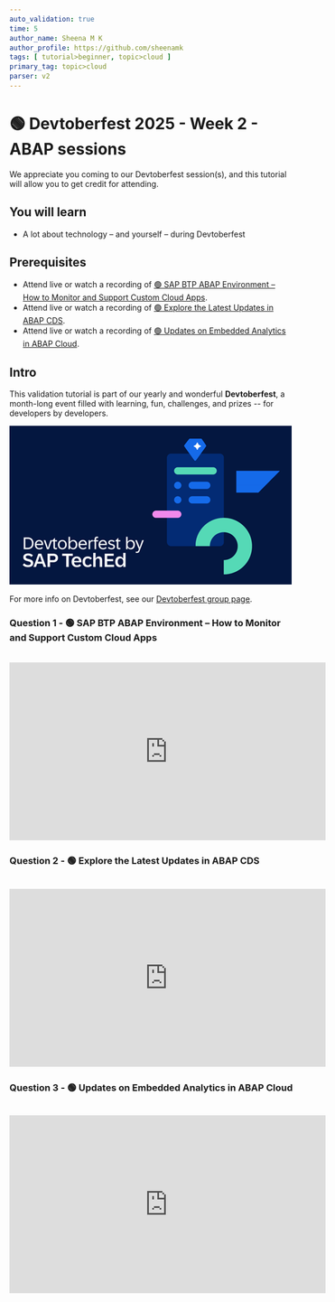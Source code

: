 ```yaml
---
auto_validation: true
time: 5
author_name: Sheena M K
author_profile: https://github.com/sheenamk
tags: [ tutorial>beginner, topic>cloud ]
primary_tag: topic>cloud
parser: v2
---
```

  
# 🟢 Devtoberfest 2025 - Week 2 - ABAP sessions

<!-- description --> We appreciate you coming to our Devtoberfest session(s), and this tutorial will allow you to get credit for attending.

## You will learn

- A lot about technology – and yourself – during Devtoberfest

## Prerequisites

- Attend live or watch a recording of [🟢 SAP BTP ABAP Environment – How to Monitor and Support Custom Cloud Apps](https://www.youtube.com/watch?v=TWzP1kBsFG0).
- Attend live or watch a recording of [🟢 Explore the Latest Updates in ABAP CDS](https://youtube.com/watch?v=VNJWHBUxtYY).
- Attend live or watch a recording of [🟢 Updates on Embedded Analytics in ABAP Cloud](https://www.youtube.com/watch?v=iREHX4ufaH4).

## Intro

This validation tutorial is part of our yearly and wonderful **Devtoberfest**, a month-long event filled with learning, fun, challenges, and prizes -- for developers by developers.

![Devtoberfest](devtoberfestBanner2.png) 

For more info on Devtoberfest, see our [Devtoberfest group page](https://community.sap.com/t5/devtoberfest/gh-p/Devtoberfest).


### Question 1 - 🟢 SAP BTP ABAP Environment – How to Monitor and Support Custom Cloud Apps

<div>&nbsp;</div><iframe width="560" height="315" src="https://www.youtube.com/embed/TWzP1kBsFG0" frameborder="0" allowfullscreen></iframe>

### Question 2 - 🟢 Explore the Latest Updates in ABAP CDS

<div>&nbsp;</div><iframe width="560" height="315" src="https://www.youtube.com/embed/VNJWHBUxtYY" frameborder="0" allowfullscreen></iframe>

### Question 3 - 🟢 Updates on Embedded Analytics in ABAP Cloud

<div>&nbsp;</div><iframe width="560" height="315" src="https://www.youtube.com/embed/iREHX4ufaH4" frameborder="0" allowfullscreen></iframe>